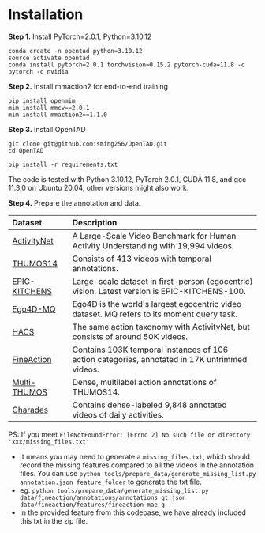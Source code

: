 # Installation

**Step 1.** Install PyTorch=2.0.1, Python=3.10.12

```
conda create -n opentad python=3.10.12
source activate opentad
conda install pytorch=2.0.1 torchvision=0.15.2 pytorch-cuda=11.8 -c pytorch -c nvidia
```

**Step 2.** Install mmaction2 for end-to-end training
```
pip install openmim
mim install mmcv==2.0.1
mim install mmaction2==1.1.0
```

**Step 3.** Install OpenTAD
```
git clone git@github.com:sming256/OpenTAD.git
cd OpenTAD

pip install -r requirements.txt
```

The code is tested with Python 3.10.12, PyTorch 2.0.1, CUDA 11.8, and gcc 11.3.0 on Ubuntu 20.04, other versions might also work.

**Step 4.** Prepare the annotation and data.

| Dataset                                                    | Description                                                                                   |
| :--------------------------------------------------------- | :-------------------------------------------------------------------------------------------- |
| [ActivityNet](/tools/prepare_data/activitynet/README.md)   | A Large-Scale Video Benchmark for Human Activity Understanding with 19,994 videos.            |
| [THUMOS14](/tools/prepare_data/thumos/README.md)           | Consists of 413 videos with temporal annotations.                                             |
| [EPIC-KITCHENS](/tools/prepare_data/epic/README.md)        | Large-scale dataset in first-person (egocentric) vision. Latest version is EPIC-KITCHENS-100. |
| [Ego4D-MQ](/tools/prepare_data/ego4d/README.md)            | Ego4D is the world's largest egocentric video dataset. MQ refers to its moment query task.    |
| [HACS](/tools/prepare_data/hacs/README.md)                 | The same action taxonomy with ActivityNet, but consists of around 50K videos.                 |
| [FineAction](/tools/prepare_data/fineaction/README.md)     | Contains 103K temporal instances of 106 action categories, annotated in 17K untrimmed videos. |
| [Multi-THUMOS](/tools/prepare_data/multi-thumos/README.md) | Dense, multilabel action annotations of THUMOS14.                                             |
| [Charades](/tools/prepare_data/charades/README.md)         | Contains dense-labeled 9,848 annotated videos of daily activities.                            |


PS: If you meet `FileNotFoundError: [Errno 2] No such file or directory: 'xxx/missing_files.txt'`
- It means you may need to generate a `missing_files.txt`, which should record the missing features compared to all the videos in the annotation files. You can use `python tools/prepare_data/generate_missing_list.py annotation.json feature_folder` to generate the txt file.
- eg. `python tools/prepare_data/generate_missing_list.py data/fineaction/annotations/annotations_gt.json  data/fineaction/features/fineaction_mae_g`
- In the provided feature from this codebase, we have already included this txt in the zip file.
